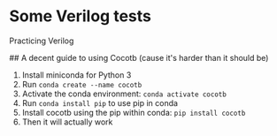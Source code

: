 # Some Verilog tests

Practicing Verilog


## A decent guide to using Cocotb (cause it's harder than it should be)
1. Install miniconda for Python 3
2. Run `conda create --name cocotb`
3. Activate the conda environment: `conda activate cocotb`
4. Run `conda install pip` to use pip in conda
5. Install cocotb using the pip within conda: `pip install cocotb`
6. Then it will actually work
